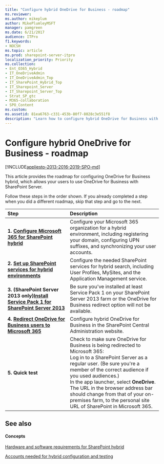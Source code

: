 ```yaml
---
title: "Configure hybrid OneDrive for Business - roadmap"
ms.reviewer: 
ms.author: mikeplum
author: MikePlumleyMSFT
manager: pamgreen
ms.date: 6/21/2017
audience: ITPro
f1.keywords:
- NOCSH
ms.topic: article
ms.prod: sharepoint-server-itpro
localization_priority: Priority
ms.collection:
- Ent_O365_Hybrid
- IT_OneDriveAdmin
- IT_OneDriveAdmin_Top
- IT_SharePoint_Hybrid_Top
- IT_Sharepoint_Server
- IT_Sharepoint_Server_Top
- Strat_SP_gtc
- M365-collaboration
- SPO_Content
ms.custom: 
ms.assetid: 81ea6763-c331-453b-80f7-8028c3e551f8
description: "Learn how to configure hybrid OneDrive for Business with Microsoft 365."
---
```


# Configure hybrid OneDrive for Business - roadmap

[!INCLUDE[appliesto-2013-2016-2019-SPO-md](../includes/appliesto-2013-2016-2019-SPO-md.md)]
  
This article provides the roadmap for configuring OneDrive for Business hybrid, which allows your users to use OneDrive for Business with SharePoint Server.
  
Follow these steps in the order shown. If you already completed a step when you did a different roadmap, skip that step and go to the next.
  
|**Step**|**Description**|
|:-----|:-----|
|**1. [Configure Microsoft 365 for SharePoint hybrid](configure-office-365-for-sharepoint-hybrid.md)** <br/> |Configure your Microsoft 365 organization for a hybrid environment, including registering your domain, configuring UPN suffixes, and synchronizing your user accounts.  <br/> |
|**2. [Set up SharePoint services for hybrid environments](set-up-sharepoint-services-for-hybrid-environments.md)** <br/> |Configure the needed SharePoint services for hybrid search, including User Profiles, MySites, and the Application Management service.  <br/> |
|**3. (SharePoint Server 2013 only)[Install Service Pack 1 for SharePoint Server 2013](https://go.microsoft.com/fwlink/p/?LinkId=521936)** <br/> |Be sure you've installed at least Service Pack 1 on your SharePoint Server 2013 farm or the OneDrive for Business redirect option will not be available.  <br/> |
|**4. [Redirect OneDrive for Business users to Microsoft 365](configure-hybrid-onedrive-for-business.md)** <br/> |Configure hybrid OneDrive for Business in the SharePoint Central Administration website.  <br/> |
|**5. Quick test** <br/> | Check to make sure OneDrive for Business is being redirected to Microsoft 365:  <br/>  Log in to a SharePoint Server as a regular user. (Be sure you're a member of the correct audience if you used audiences.)  <br/>  In the app launcher, select **OneDrive**.  <br/>  The URL in the browser address bar should change from that of your on-premises farm, to the personal site URL of SharePoint in Microsoft 365.  <br/> |
   
## See also

#### Concepts

[Hardware and software requirements for SharePoint hybrid](hardware-and-software-requirements-for-sharepoint-hybrid.md)
  
[Accounts needed for hybrid configuration and testing](accounts-needed-for-hybrid-configuration-and-testing.md)

